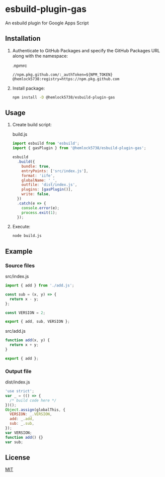 # esbuild-plugin-gas

An esbuild plugin for Google Apps Script

## Installation

1. Authenticate to GitHub Packages and specify the GitHub Packages URL along with the namespace:

   .npmrc

   ```
   //npm.pkg.github.com/:_authToken=${NPM_TOKEN}
   @hemlock5738:registry=https://npm.pkg.github.com
   ```

2. Install package:

   ```sh
   npm install -D @hemlock5738/esbuild-plugin-gas
   ```

## Usage

1. Create build script:

   build.js

   ```js
   import esbuild from 'esbuild';
   import { gasPlugin } from '@hemlock5738/esbuild-plugin-gas';

   esbuild
     .build({
       bundle: true,
       entryPoints: ['src/index.js'],
       format: 'iife',
       globalName: '_',
       outfile: 'dist/index.js',
       plugins: [gasPlugin()],
       write: false,
     })
     .catch(e => {
       console.error(e);
       process.exit(1);
     });
   ```

2. Execute:

   ```sh
   node build.js
   ```

## Example

### Source files

src/index.js

```js
import { add } from './add.js';

const sub = (x, y) => {
  return x - y;
};

const VERSION = 2;

export { add, sub, VERSION };
```

src/add.js

```js
function add(x, y) {
  return x + y;
}

export { add };
```

### Output file

dist/index.js

```js
'use strict';
var _ = (() => {
  /* build code here */
})();
Object.assign(globalThis, {
  VERSION: _.VERSION,
  add: _.add,
  sub: _.sub,
});
var VERSION;
function add() {}
var sub;
```

## License

[MIT](LICENSE)
